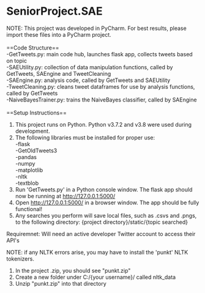 # SeniorProject.SAE

NOTE: This project was developed in PyCharm. For best results, please import these files into a PyCharm project.</br>
</br>
==Code Structure==</br>
-GetTweets.py: main code hub, launches flask app, collects tweets based on topic</br>
-SAEUtility.py: collection of data manipulation functions, called by GetTweets, SAEngine and TweetCleaning</br>
-SAEngine.py: analysis code, called by GetTweets and SAEUtility </br>
-TweetCleaning.py: cleans tweet dataframes for use by analysis functions, called by GetTweets</br>
-NaiveBayesTrainer.py: trains the NaiveBayes classifier, called by SAEngine</br>
</br>
==Setup Instructions==</br>
1. This project runs on Python. Python v3.7.2 and v3.8 were used during development.</br>
2. The following libraries must be installed for proper use:</br>
	-flask</br>
	-GetOldTweets3</br>
	-pandas</br>
	-numpy</br>
	-matplotlib</br>
	-nltk</br>
	-textblob</br>
3. Run 'GetTweets.py' in a Python console window. The flask app should now be running at http://127.0.0.1:5000/</br>
4. Open http://127.0.0.1:5000/ in a browser window. The app should be fully functional!</br>
5. Any searches you perform will save local files, such as .csvs and .pngs, to the following directory:
	{project directory}/static/{topic searched}
	
Requiremnet: Will need an active developer Twitter account to access their API's

NOTE: if any NLTK errors arise, you may have to install the 'punkt' NLTK tokenizers.</br>
1. In the project .zip, you should see "punkt.zip"</br>
2. Create a new folder under C:/{your username}/ called nltk_data</br>
3. Unzip "punkt.zip" into that directory
